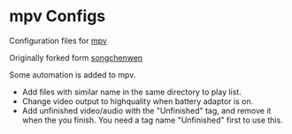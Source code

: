 # mpv Configs

Configuration files for [mpv](http://mpv.io)

Originally forked form [songchenwen](https://github.com/songchenwen/dotfiles/tree/master/mpv)

Some automation is added to mpv.

- Add files with similar name in the same directory to play list.
- Change video output to highquality when battery adaptor is on.
- Add unfinished video/audio with the "Unfinished" tag, and remove it when the you finish. You need a tag name "Unfinished" first to use this.
